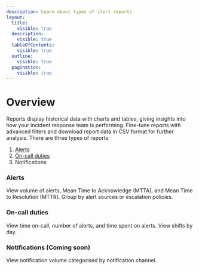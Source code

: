 ```yaml
---
description: Learn about types of ilert reports
layout:
  title:
    visible: true
  description:
    visible: true
  tableOfContents:
    visible: true
  outline:
    visible: true
  pagination:
    visible: true
---
```


# Overview

Reports display historical data with charts and tables, giving insights into how your incident response team is performing. Fine-tune reports with advanced filters and download report data in CSV format for further analysis. There are three types of reports:

1. [Alerts](alerts.md)
2. [On-call duties](on-call-duties.md)
3. Notifications

### Alerts

View volume of alerts, Mean Time to Acknowledge (MTTA), and Mean Time to Resolution (MTTR). Group by alert sources or escalation policies.

### On-call duties

View time on-call, number of alerts, and time spent on alerts. View shifts by day.

### Notifications (Coming soon)

View notification volume categorised by notification channel.

